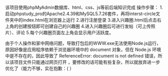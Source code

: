 该项目使用phpMyAdmin数据库、html、css、js等前后端知识完成
操作步骤：
1.启动phpstudy_pro的Apache2.4.39和MySQL5.7.26套件，再将interst-circle文件夹中的index.html在浏览器上运行
2.进行注册登录
3.进入兴趣圈.html后点击右上角的创建按钮即可创建自己的兴趣圈
4.进入兴趣圈后可进行发帖（可上传照片）、评论
5.每个兴趣圈页面左上角会显示用户活跃度。

由于个人操作和家中网络问题，导致打包后的WWW.exe无法使用Node.js运行，原因好像是应用程序依赖于浏览器环境中的 document 对象，但在 Node.js 环境中是不存在的，因此导致了 ReferenceError: document is not defined 错误，所以该项目文件只能通过网页打开 ，要修改的话可能有些复杂，所以就放弃进一步优化了（能力不够，实在抱歉：( ）
